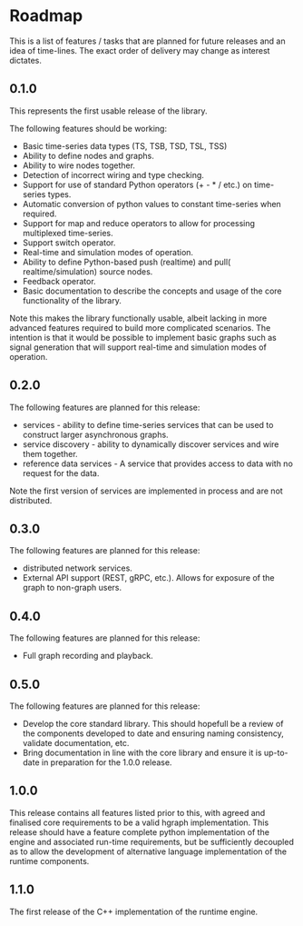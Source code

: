 Roadmap
=======

This is a list of features / tasks that are planned for future releases and
an idea of time-lines. The exact order of delivery may change as interest dictates.

## 0.1.0

This represents the first usable release of the library.

The following features should be working:
* Basic time-series data types (TS, TSB, TSD, TSL, TSS)
* Ability to define nodes and graphs.
* Ability to wire nodes together.
* Detection of incorrect wiring and type checking.
* Support for use of standard Python operators (+ - * / etc.) on time-series types.
* Automatic conversion of python values to constant time-series when required.
* Support for map and reduce operators to allow for processing multiplexed time-series.
* Support switch operator.
* Real-time and simulation modes of operation.
* Ability to define Python-based push (realtime) and pull( realtime/simulation) source nodes.
* Feedback operator.
* Basic documentation to describe the concepts and usage of the core functionality of the library.

Note this makes the library functionally usable, albeit lacking in more advanced features
required to build more complicated scenarios. The intention is that it would be possible
to implement basic graphs such as signal generation that will support real-time and
simulation modes of operation.

## 0.2.0

The following features are planned for this release:
* services - ability to define time-series services that can be used to construct larger asynchronous graphs.
* service discovery - ability to dynamically discover services and wire them together.
* reference data services - A service that provides access to data with no request for the data.

Note the first version of services are implemented in process and are not distributed.

## 0.3.0

The following features are planned for this release:
* distributed network services.
* External API support (REST, gRPC, etc.). Allows for exposure of the graph to non-graph users.

## 0.4.0

The following features are planned for this release:
* Full graph recording and playback.


## 0.5.0

The following features are planned for this release:
* Develop the core standard library. This should hopefull be a review of the components
  developed to date and ensuring naming consistency, validate documentation, etc.
* Bring documentation in line with the core library and ensure it is up-to-date in preparation
  for the 1.0.0 release.

## 1.0.0

This release contains all features listed prior to this, with agreed and finalised
core requirements to be a valid hgraph implementation.
This release should have a feature complete python implementation of the engine 
and associated run-time requirements, but be sufficiently decoupled as to allow
the development of alternative language implementation of the runtime components.

## 1.1.0

The first release of the C++ implementation of the runtime engine.
